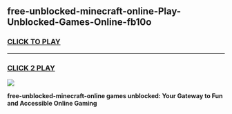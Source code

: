 
## free-unblocked-minecraft-online-Play-Unblocked-Games-Online-fb10o
<h3>
<a href="https://premium76.site?title=free-unblocked-minecraft-online&ref=25A">CLICK TO PLAY</a></h3>
<hr>

<h3>
<a href="https://premium76.site?title=free-unblocked-minecraft-online&ref=25A">CLICK 2 PLAY</a>
  
</h3>

<a href="https://premium76.site?title=free-unblocked-minecraft-online&ref=25A"><img src="https://clearcache.store/games.png"></a>


**free-unblocked-minecraft-online games unblocked: Your Gateway to Fun and Accessible Online Gaming**
